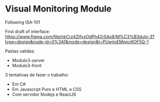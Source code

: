 # Visual Monitoring Module

Following ISA-101

First draft of interface: <br/>
https://www.figma.com/file/nkCrz4ZIfvxOdPh42rSAs8/M%C3%B3dulo-3?type=design&node-id=0%3A1&mode=design&t=PUwjioEMppcKOF5Q-1

Pastas validas:

- Modulo3-server
- Modulo3-front

3 tentativas de fazer o trabalho:

- Em C#
- Em Javascript Puro e HTML e CSS
- Com servidor Nodejs e ReactJS
